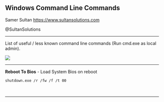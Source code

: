 ## Windows Command Line Commands

Samer Sultan
https://www.sultansolutions.com

@SultanSolutions

---

List of useful / less known command line commands (Run cmd.exe as local admin).

<img src="https://i.imgur.com/zKVXbUP.png">

---


**Reboot To Bios** - Load System Bios on reboot 

```
shutdown.exe /r /fw /f /t 00
```

&nbsp;
&nbsp;

---
